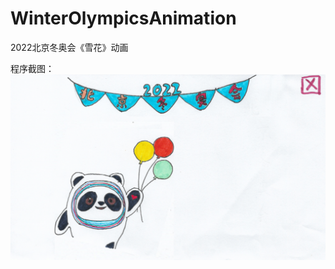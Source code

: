# WinterOlympicsAnimation
2022北京冬奥会《雪花》动画

程序截图：
![image](https://github.com/buxiaoyang/WinterOlympicsAnimation/blob/main/ScreenShot/screenshot.png)